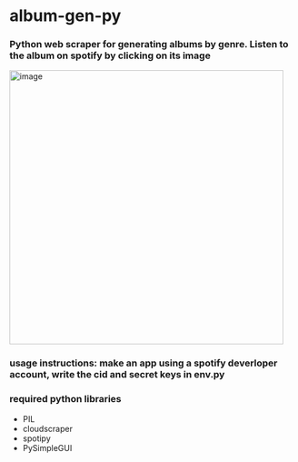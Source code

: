 # album-gen-py
### Python web scraper for generating albums by genre. Listen to the album on spotify by clicking on its image
<img width="482" alt="image" src="https://user-images.githubusercontent.com/50224596/182724909-24a20a16-da46-4ec4-8e97-3fd2db3abf49.png">

### usage instructions: make an app using a spotify deverloper account, write the cid and secret keys in env.py
### required python libraries
- PIL
- cloudscraper
- spotipy
- PySimpleGUI
